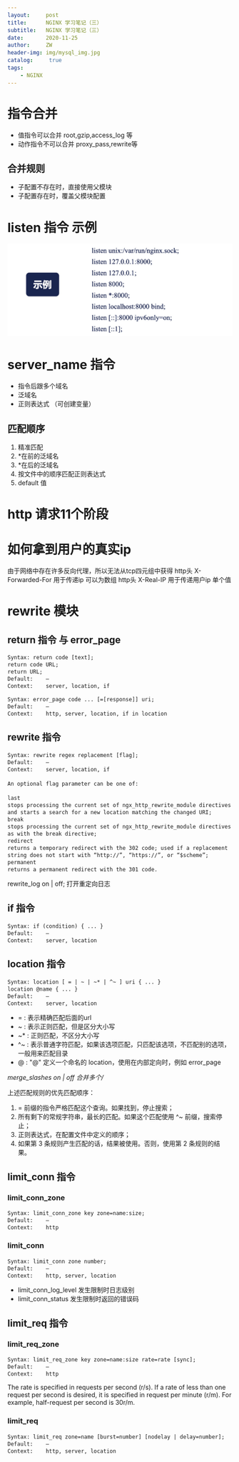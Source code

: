 ```yaml
---
layout:     post
title:      NGINX 学习笔记（三）
subtitle:   NGINX 学习笔记（三）
date:       2020-11-25
author:     ZW
header-img: img/mysql_img.jpg
catalog: 	 true
tags:
    - NGINX
---
```


# 指令合并
* 值指令可以合并 root,gzip,access_log 等
* 动作指令不可以合并 proxy_pass,rewrite等
## 合并规则
* 子配置不存在时，直接使用父模块
* 子配置存在时，覆盖父模块配置


# listen 指令 示例
![图一](/img/20201125065054.jpg)

# server_name 指令
* 指令后跟多个域名
* 泛域名
* 正则表达式 （可创建变量）

## 匹配顺序
1. 精准匹配
2. *在前的泛域名
3. *在后的泛域名
4. 按文件中的顺序匹配正则表达式
5. default 值

# http 请求11个阶段


# 如何拿到用户的真实ip
由于网络中存在许多反向代理，所以无法从tcp四元组中获得
http头 X-Forwarded-For 用于传递ip 可以为数组
http头 X-Real-IP 用于传递用户ip 单个值

# rewrite 模块
## return 指令 与 error_page
```
Syntax:	return code [text];
return code URL;
return URL;
Default:	—
Context:	server, location, if
```

```
Syntax:	error_page code ... [=[response]] uri;
Default:	—
Context:	http, server, location, if in location
```

## rewrite 指令
```
Syntax:	rewrite regex replacement [flag];
Default:	—
Context:	server, location, if

An optional flag parameter can be one of:

last
stops processing the current set of ngx_http_rewrite_module directives and starts a search for a new location matching the changed URI;
break
stops processing the current set of ngx_http_rewrite_module directives as with the break directive;
redirect
returns a temporary redirect with the 302 code; used if a replacement string does not start with “http://”, “https://”, or “$scheme”;
permanent
returns a permanent redirect with the 301 code.
```
rewrite_log on | off; 打开重定向日志


## if 指令
```shell script
Syntax:	if (condition) { ... }
Default:	—
Context:	server, location

```

## location 指令
```shell script
Syntax:	location [ = | ~ | ~* | ^~ ] uri { ... }
location @name { ... }
Default:	—
Context:	server, location
```
* = : 表示精确匹配后面的url
* ~ : 表示正则匹配，但是区分大小写
* ~* : 正则匹配，不区分大小写
* ^~ : 表示普通字符匹配，如果该选项匹配，只匹配该选项，不匹配别的选项，一般用来匹配目录
* @ : "@" 定义一个命名的 location，使用在内部定向时，例如 error_page

*merge_slashes on | off 合并多个/*

上述匹配规则的优先匹配顺序：

1. = 前缀的指令严格匹配这个查询。如果找到，停止搜索；
2. 所有剩下的常规字符串，最长的匹配。如果这个匹配使用 ^~ 前缀，搜索停止；
3. 正则表达式，在配置文件中定义的顺序；
4. 如果第 3 条规则产生匹配的话，结果被使用。否则，使用第 2 条规则的结果。


## limit_conn 指令
### limit_conn_zone
```shell script
Syntax:	limit_conn_zone key zone=name:size;
Default:	—
Context:	http
```

### limit_conn
```shell script
Syntax:	limit_conn zone number;
Default:	—
Context:	http, server, location
```
* limit_conn_log_level 发生限制时日志级别
* limit_conn_status 发生限制时返回的错误码

## limit_req 指令
### limit_req_zone
```shell script
Syntax:	limit_req_zone key zone=name:size rate=rate [sync];
Default:	—
Context:	http

```
The rate is specified in requests per second (r/s). If a rate of less than one request per second is desired, it is specified in request per minute (r/m). For example, half-request per second is 30r/m.


### limit_req
```shell script
Syntax:	limit_req zone=name [burst=number] [nodelay | delay=number];
Default:	—
Context:	http, server, location
```

